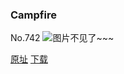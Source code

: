 ### Campfire
No.742
![图片不见了~~~](https://imgs.xkcd.com/comics/campfire.png)

[原址](https://xkcd.com//742) [下载](https://imgs.xkcd.com/comics/campfire.png)

